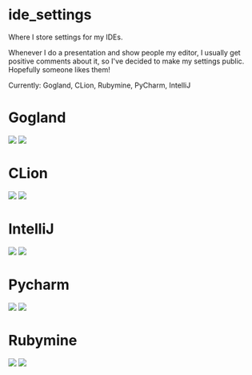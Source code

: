 # ide_settings

Where I store settings for my IDEs.

Whenever I do a presentation and show people my editor, I usually get positive comments about it, so I've decided to make my settings public. Hopefully someone likes them!

Currently: Gogland, CLion, Rubymine, PyCharm, IntelliJ

# Gogland

![](https://github.com/alistanis/ide_settings/raw/master/Gogland.png)
![](https://github.com/alistanis/ide_settings/raw/master/Gogland2.png)

# CLion

![](https://github.com/alistanis/ide_settings/raw/master/Clion.png)
![](https://github.com/alistanis/ide_settings/raw/master/Clion2.png)

# IntelliJ

![](https://github.com/alistanis/ide_settings/raw/master/Intellij.png)
![](https://github.com/alistanis/ide_settings/raw/master/Intellij2.png)

# Pycharm

![](https://github.com/alistanis/ide_settings/raw/master/Pycharm.png)
![](https://github.com/alistanis/ide_settings/raw/master/Pycharm2.png)

# Rubymine

![](https://github.com/alistanis/ide_settings/raw/master/Rubymine.png)
![](https://github.com/alistanis/ide_settings/raw/master/Rubymine2.png)